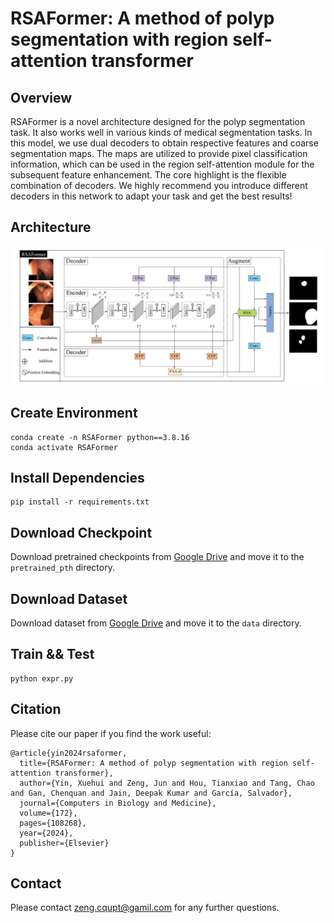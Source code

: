# RSAFormer: A method of polyp segmentation with region self-attention transformer
## Overview

RSAFormer is a novel architecture designed for the polyp segmentation task. It also works well in various kinds of medical segmentation tasks. In this model, we use dual decoders to obtain respective features and coarse segmentation maps. The maps are utilized to provide pixel classification information, which can be used in the region self-attention module for the subsequent feature enhancement. The core highlight is the flexible combination of decoders. We highly recommend you introduce different decoders in this network to adapt your task and get the best results! 

## Architecture

![RSAFormer](img\RSAFormer.png)

## Create Environment
```
conda create -n RSAFormer python==3.8.16
conda activate RSAFormer
```

## Install Dependencies
```    
pip install -r requirements.txt
```

## Download Checkpoint 
Download pretrained checkpoints from [Google Drive](https://drive.google.com/file/d/18n1UdWEL31XN20hJDBqP0M5ccU4InnQT/view?usp=sharing) and move it to the `pretrained_pth` directory.

## Download Dataset
Download dataset from [Google Drive](https://drive.google.com/file/d/1a2jSM8cMR8huxt7VQNg1Jo4KCkZdp0TT/view?usp=sharing) and move it to the `data` directory.

## Train && Test
```
python expr.py
```

## Citation
Please cite our paper if you find the work useful:
```
@article{yin2024rsaformer,
  title={RSAFormer: A method of polyp segmentation with region self-attention transformer},
  author={Yin, Xuehui and Zeng, Jun and Hou, Tianxiao and Tang, Chao and Gan, Chenquan and Jain, Deepak Kumar and García, Salvador},
  journal={Computers in Biology and Medicine},
  volume={172},
  pages={108268},
  year={2024},
  publisher={Elsevier}
}
```

## Contact

Please contact zeng.cqupt@gamil.com for any further questions.